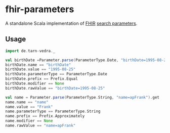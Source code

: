 # fhir-parameters

A standalone Scala implementation of [FHIR](http://hl7.org/fhir/) [search parameters](https://www.hl7.org/fhir/search.html).

## Usage

```scala
import de.tarn-vedra._

val birthDate =Parameter.parse(ParameterType.Date, "birthDate=1995-08-25").get
birthDate.name == "birthDate"
birthDate.value == "1995-08-25"
birthDate.parameterType == ParameterType.Date
birthDate.prefix == Prefix.Equal
birthDate.modifier == None
birthDate.rawValue == "birthDate=1995-08-25"

val name = Parameter.parse(ParameterType.String, "name=apFrank").get
name.name == "name"
name.value == "Frank"
name.parameterType == ParameterType.String
name.prefix == Prefix.Approximately
name.modifier == None
name.rawValue == "name=apFrank"
```
